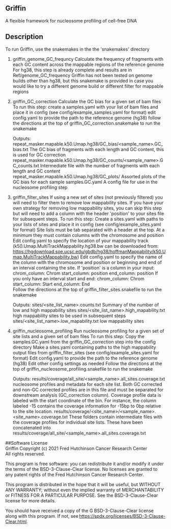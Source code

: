 ## Griffin
A flexible framework for nucleosome profiling of cell-free DNA


## Description
To run Griffin, use the snakemakes in the the 'snakemakes' directory

1. griffin_genome_GC_frequncy
    Calculate the frequency of fragments with each GC content across the mappable regions of the reference genome
    For hg38, this step is already complete and results are in Ref/genome_GC_frequency
    Griffin has not been tested on genome builds other than hg38, but this snakemake is provided in case you would like to try a different genome build or different filter for mappable regions
    
2. griffin_GC_correction
    Calculate the GC bias for a given set of bam files
    To run this step:
      create a samples.yaml with your list of bam files and place it in config (see config/example_samples.yaml for format)
      edit config.yaml to provide the path to the reference genome (hg38)
      follow the directions at the top of griffin_GC_correction.snakemake to run the snakemake
      
    Outputs:
      repeat_masker.mapable.k50.Umap.hg38/GC_bias/<sample_name>.GC_bias.txt
        The GC bias of fragments with each length and GC content, this is used for GC correction
      repeat_masker.mapable.k50.Umap.hg38/GC_counts/<sample_name>.GC_counts.txt
        Intermediate file with the number of fragments with each length and GC content
      repeat_masker.mapable.k50.Umap.hg38/GC_plots/
        Assorted plots of the GC bias for each sample
      samples.GC.yaml
        A config file for use in the nucleosome profiling step
      
3. griffin_filter_sites
    If using a new set of sites (not previously filtered) you will need to filter them to remove low mappability sites.
    If you have your own strategy for removing low mappability sites, you can skip this step but will need to add a column with the header 'position' to your sites file for subsequent steps.
    To run this step:
      Create a sites.yaml with paths to your lists of sites and place it in config (see config/example_sites.yaml for format)
      Site lists must be tab separated with a header at the top. At a minimum they must contain columns with the chromosome and position
      Edit config.yaml to specify the location of your mappability track (k50.Umap.MultiTrackMappability.hg38.bw can be downloaded from: https://hgdownload.soe.ucsc.edu/gbdb/hg38/hoffmanMappability/k50.Umap.MultiTrackMappability.bw)
      Edit config.yaml to specify the name of the column with the chromosome and position or beginning and end of an interval containing the site. 
      If 'position' is a column in your input:
        chrom_column: Chrom
        start_column: position
        end_column: position
      If you only have an interval start and end:
        chrom_column: Chrom
        start_column: Start
        end_column: End   
      Follow the directions at the top of griffin_filter_sites.snakefile to run the snakemake
      
    Outputs:
      sites/<site_list_name>.counts.txt
        Summary of the number of low and high mappability sites
      sites/<site_list_name>.high_mapability.txt
        high mappability sites to be used in subsequent steps
      sites/<site_list_name>.low_mapability.txt
        low mappability sites
      
 4. griffin_nucleosome_profiling
      Run nucleosome profiling for a given set of site lists and a given set of bam files
      To run this step:
        Copy the samples.GC.yaml from the griffin_GC_correction step into the config directory
        Make a sites.yaml containing paths to the high mappability output files from griffin_filter_sites (see config/example_sites.yaml for format)
        Edit config.yaml to provide the path to the reference genome (hg38)
        Edit other config settings as needed
        Follow the directions at the top of griffin_nucleosome_profiling.snakefile to run the snakemake
        
      Outputs:
        results/coverage/all_site/<sample_name>.all_sites.coverage.txt
          nucleosome profiles and metadata for each site list. 
          Both GC corrected and non-GC corrected profiles are in this file and must be separated for downstream analysis (GC_correction column). Coverage profile data is labeled with the start coordinate of the bin. For instance, the column labeled -15 contains the coverage information for -15bp to 0bp relative to the site location.
          results/coverage/<site_name>/<sample_name>.<site_name>.coverage.txt
            These folders contain intermediate files with the coverage profiles for individual site lists. These have been concatenated into results/coverage/all_site/<sample_name>.all_sites.coverage.txt
                  

##Software License  
Griffin Copyright (c) 2021 Fred Hutchinson Cancer Research Center  
All rights reserved.  

This program is free software: you can redistribute it and/or modify it under the terms of the BSD-3-Clause-Clear license. No licenses are granted to any patent rights of the Fred Hutchinson Cancer Research Center.  

This program is distributed in the hope that it will be useful, but WITHOUT ANY WARRANTY; without even the implied warranty of MERCHANTABILITY or FITNESS FOR A PARTICULAR PURPOSE. See the BSD-3-Clause-Clear license for more details.  

You should have received a copy of the G BSD-3-Clause-Clear license along with this program. If not, see https://spdx.org/licenses/BSD-3-Clause-Clear.html. 
